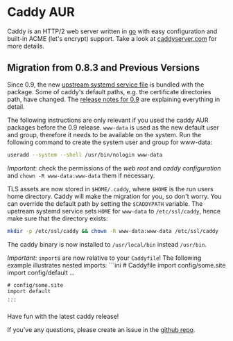 # Caddy AUR

Caddy is an HTTP/2 web server written in [go](golang.org) with easy configuration and built-in ACME (let's encrypt) support.
Take a look at [caddyserver.com](https://caddyserver.com/) for more details.

## Migration from 0.8.3 and Previous Versions

Since 0.9, the new [upstream systemd service file](https://github.com/mholt/caddy/blob/master/dist/init/linux-systemd/caddy.service) is bundled with the package.
Some of caddy's default paths, e.g. the certificate directories path, have changed.
The [release notes for 0.9](https://caddyserver.com/blog/caddy-0_9-released) are explaining everything in detail.

The following instructions are only relevant if you used the caddy AUR packages before the 0.9 release.
`www-data` is used as the new default user and group, therefore it needs to be available on the system.
Run the following command to create the system user and group for www-data:

```sh
useradd --system --shell /usr/bin/nologin www-data
```

*Important*: check the permissions of the *web root* and *caddy configuration* and `chown -R www-data:www-data` them if necessary.

TLS assets are now stored in `$HOME/.caddy`, where `$HOME` is the run users home directory.
Caddy will make the migration for you, so don't worry.
You can override the default path by setting the `$CADDYPATH` variable.
The upstream systemd service sets `HOME` for `www-data` to `/etc/ssl/caddy`, hence make sure that the directory exists:

```sh
mkdir -p /etc/ssl/caddy && chown -R www-data:www-data /etc/ssl/caddy
```

The caddy binary is now installed to `/usr/local/bin` instead `/usr/bin`.

*Important*: `import`s are now relative to your `Caddyfile`! The following example illustrates nested imports:
	```ini
	# Caddyfile
	import config/some.site
	import config/default
	...

	# config/some.site
	import default
	...
	```

Have fun with the latest caddy release!

If you've any questions, please create an issue in the [github repo](https://github.com/klingtnet/caddy-AUR).
